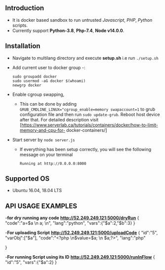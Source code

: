 ## Introduction
- It is docker based sandbox to run untrusted *Javascript*, *PHP*, *Python* scripts.
- Currently support **Python-3.8**, **Php-7.4**, **Node v14.0.0**. 

## Installation
* Navigate to multilang directory and execute **setup.sh** i.e run `./setup.sh`
* Add current user to docker group -:
   ```
   sudo groupadd docker
   sudo usermod -aG docker $(whoami) 
   newgrp docker 
   ```
* Enable cgroup swapping,
   - This can be done by adding
 `   GRUB_CMDLINE_LINUX="cgroup_enable=memory swapaccount=1` to grub configuration file
     and then run `sudo update-grub`. 
     Reboot host device after that.
     For detailed description visit [https://www.serverlab.ca/tutorials/containers/docker/how-to-limit-memory-and-cpu-for-  docker-containers/] 
   

* Start server by `node server.js` 
  - If everything has been setup correctly, you will see the following message on your terminal
    ```
    Running at http://0.0.0.0:8000
    ```

## Supported OS
* Ubuntu 16.04, 18.04 LTS

## API USAGE EXAMPLES
-**for dry running any code**
**http://52.249.249.121:5000/dryRun**
{
 "code":"a=$a  \n a; \n",
 "lang":"python",
 "vars":{"$a":2,"$b":3}
}


-**For uploading Script**
**http://52.249.249.121:5000/uploadCode**
{
	"id":"5",
    "varObj":["$a"],
    "code":"<?php \n$value=$a; \n $a;?>",
    "lang":"php"
	
}

-**For running Script using its ID**
**http://52.249.249.121:5000/runInFlow**
{
	"id":"5",
    "vars":{"$a":2}	
}
